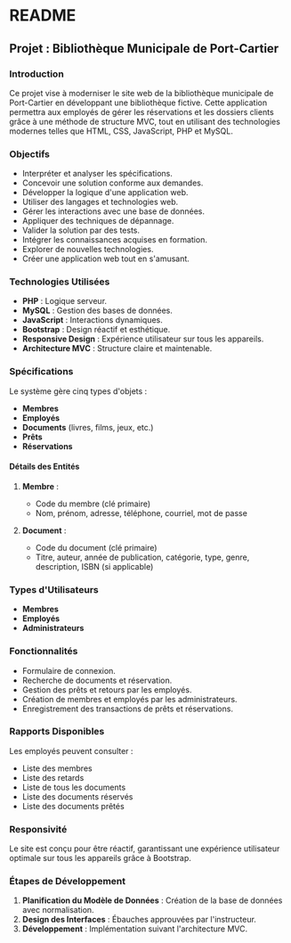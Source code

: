 # README

## Projet : Bibliothèque Municipale de Port-Cartier

### Introduction

Ce projet vise à moderniser le site web de la bibliothèque municipale de Port-Cartier en développant une bibliothèque fictive. Cette application permettra aux employés de gérer les réservations et les dossiers clients grâce à une méthode de structure MVC, tout en utilisant des technologies modernes telles que HTML, CSS, JavaScript, PHP et MySQL.

### Objectifs

- Interpréter et analyser les spécifications.
- Concevoir une solution conforme aux demandes.
- Développer la logique d'une application web.
- Utiliser des langages et technologies web.
- Gérer les interactions avec une base de données.
- Appliquer des techniques de dépannage.
- Valider la solution par des tests.
- Intégrer les connaissances acquises en formation.
- Explorer de nouvelles technologies.
- Créer une application web tout en s'amusant.

### Technologies Utilisées

- **PHP** : Logique serveur.
- **MySQL** : Gestion des bases de données.
- **JavaScript** : Interactions dynamiques.
- **Bootstrap** : Design réactif et esthétique.
- **Responsive Design** : Expérience utilisateur sur tous les appareils.
- **Architecture MVC** : Structure claire et maintenable.

### Spécifications

Le système gère cinq types d'objets :

- **Membres**
- **Employés**
- **Documents** (livres, films, jeux, etc.)
- **Prêts**
- **Réservations**

#### Détails des Entités

1. **Membre** :
   - Code du membre (clé primaire)
   - Nom, prénom, adresse, téléphone, courriel, mot de passe

2. **Document** :
   - Code du document (clé primaire)
   - Titre, auteur, année de publication, catégorie, type, genre, description, ISBN (si applicable)

### Types d'Utilisateurs

- **Membres**
- **Employés**
- **Administrateurs**

### Fonctionnalités

- Formulaire de connexion.
- Recherche de documents et réservation.
- Gestion des prêts et retours par les employés.
- Création de membres et employés par les administrateurs.
- Enregistrement des transactions de prêts et réservations.

### Rapports Disponibles

Les employés peuvent consulter :

- Liste des membres
- Liste des retards
- Liste de tous les documents
- Liste des documents réservés
- Liste des documents prêtés

### Responsivité

Le site est conçu pour être réactif, garantissant une expérience utilisateur optimale sur tous les appareils grâce à Bootstrap.

### Étapes de Développement

1. **Planification du Modèle de Données** : Création de la base de données avec normalisation.
2. **Design des Interfaces** : Ébauches approuvées par l'instructeur.
3. **Développement** : Implémentation suivant l'architecture MVC.